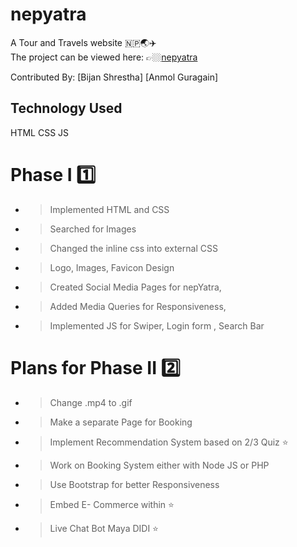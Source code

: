 # nepyatra

A Tour and Travels website 🇳🇵🌏✈️<br>
The project can be viewed here: 👉🏼[nepyatra](https://bijanstha7.github.io/NEPYATRA/)

Contributed By:
[Bijan Shrestha]
[Anmol Guragain]

## Technology Used
HTML
CSS
JS

# Phase I 1️⃣
- > Implemented HTML and CSS
- > Searched for Images
- > Changed the inline css into external CSS
- > Logo, Images, Favicon Design
- > Created Social Media Pages for nepYatra,
- > Added Media Queries for Responsiveness,
- > Implemented JS for Swiper, Login form , Search Bar

# Plans for Phase II 2️⃣
- > Change .mp4 to .gif
- > Make a separate Page for Booking
- > Implement Recommendation System based on 2/3 Quiz ⭐
- > Work on Booking System either with Node JS or PHP
- > Use Bootstrap for better Responsiveness
- > Embed E- Commerce within ⭐
- > Live Chat Bot Maya DIDI ⭐
